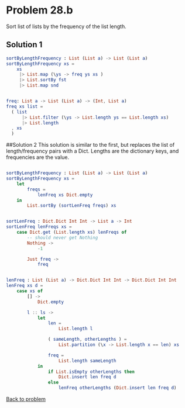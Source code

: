 # Problem 28.b

Sort list of lists by the frequency of the list length.

## Solution 1
```elm
sortByLengthFrequency : List (List a) -> List (List a)
sortByLengthFrequency xs =
    xs
     |> List.map (\ys -> freq ys xs )
     |> List.sortBy fst
     |> List.map snd 


freq: List a -> List (List a) -> (Int, List a)
freq xs list =
  ( list 
      |> List.filter (\ys -> List.length ys == List.length xs)
      |> List.length
  , xs
  )
 ```
 
##Solution 2
This solution is similar to the first, but replaces the list of length/frequency pairs with a Dict. Lengths are the dictionary keys, and frequencies are the value.

```elm

sortByLengthFrequency : List (List a) -> List (List a)
sortByLengthFrequency xs =
    let
        freqs =
            lenFreq xs Dict.empty
    in
        List.sortBy (sortLenFreq freqs) xs


sortLenFreq : Dict.Dict Int Int -> List a -> Int
sortLenFreq lenFreqs xs =
    case Dict.get (List.length xs) lenFreqs of
        -- should never get Nothing
        Nothing ->
            -1

        Just freq ->
            freq


lenFreq : List (List a) -> Dict.Dict Int Int -> Dict.Dict Int Int
lenFreq xs d =
    case xs of
        [] ->
            Dict.empty

        l :: ls ->
            let
                len =
                    List.length l

                ( sameLength, otherLengths ) =
                    List.partition (\x -> List.length x == len) xs

                freq =
                    List.length sameLength
            in
                if List.isEmpty otherLengths then
                    Dict.insert len freq d
                else
                    lenFreq otherLengths (Dict.insert len freq d)
```

[Back to problem](../p/p28b.md)